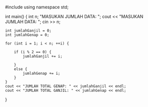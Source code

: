 #include <iostream>
using namespace std;

int main() {
	int n; "MASUKAN JUMLAH DATA: ";
	cout << "MASUKAN JUMLAH DATA: ";
	cin >> n;

	int jumlahGanjil = 0;
	int jumlahGenap = 0;

	for (int i = 1; i < n; ++i) {

		if (i % 2 == 0) {
			jumlahGanjil += i;

		}
		else {
			jumlahGenap += i;
		}
	}
	cout << "JUMLAH TOTAL GENAP: " << jumlahGanjil << endl;
	cout << "JUMLAH TOTAL GANJIL: " << jumlahGenap << endl;

}
